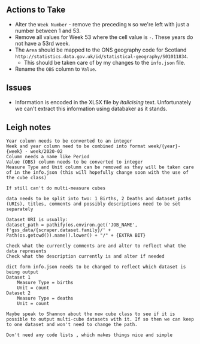 
## Actions to Take
* Alter the `Week Number` - remove the preceding `W` so we're left with just a number between 1 and 53.
* Remove all values for Week 53 where the cell value is `-`. These years do not have a 53rd week.
* The `Area` should be mapped to the ONS geography code for Scotland `http://statistics.data.gov.uk/id/statistical-geography/S01011834`.
    * This should be taken care of by my changes to the `info.json` file.
* Rename the `OBS` column to `Value`.

## Issues

* Information is encoded in the XLSX file by *italicising* text. Unfortunately we can't extract this information using databaker as it stands. 




## Leigh notes


	Year column needs to be converted to an integer
	Week and year column need to be combined into format week/{year}-{week} - week/2020-02
	Column needs a name like Period
	Value (OBS) column needs to be converted to integer
	Measure Type and Unit column can be removed as they will be taken care of in the info.json (this will hopefully change soon with the use of the cube class)

	If still can't do multi-measure cubes

	data needs to be split into two: 1 Births, 2 Deaths and dataset_paths (URIs), titles, comments and possibly descriptions need to be set separately 

	Dataset URI is usually:
	dataset_path = pathify(os.environ.get('JOB_NAME', f'gss_data/{scraper.dataset.family}/' + Path(os.getcwd()).name)).lower() + "/" + {EXTRA BIT}

	Check what the currently comments are and alter to reflect what the data represents
	Check what the description currently is and alter if needed

	dict form info.json needs to be changed to reflect which dataset is being output
	Dataset 1
 		Measure Type = births
		Unit = count
	Dataset 2
		Measure Type = deaths
		Unit = count

	Maybe speak to Shannon about the new cube class to see if it is possible to output multi-cube datasets with it. If so then we can keep to one dataset and won't need to change the path.
	
	Don't need any code lists , which makes things nice and simple